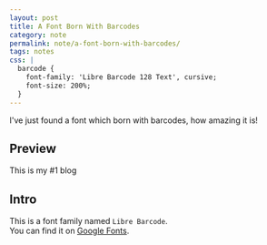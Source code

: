 ```yaml
---
layout: post
title: A Font Born With Barcodes
category: note
permalink: note/a-font-born-with-barcodes/
tags: notes
css: |
  barcode {
    font-family: 'Libre Barcode 128 Text', cursive;
    font-size: 200%;
  }
---
```


<link href="https://fonts.googleapis.com/css?family=Libre+Barcode+128+Text" rel="stylesheet">

I've just found a font which born with barcodes, how amazing it is!

## Preview
<barcode>This is my #1 blog</barcode>

## Intro
This is a font family named ```Libre Barcode```.  
You can find it on [Google Fonts](https://fonts.google.com/?query=Libre+Barcode).
